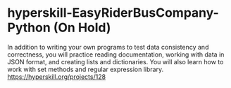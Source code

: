 # hyperskill-EasyRiderBusCompany-Python (On Hold)
In addition to writing your own programs to test data consistency and correctness, you will practice reading documentation, working with data in JSON format, and creating lists and dictionaries. You will also learn how to work with set methods and regular expression library. https://hyperskill.org/projects/128
